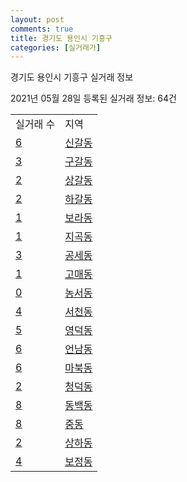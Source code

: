 ```yaml
---
layout: post
comments: true
title: 경기도 용인시 기흥구
categories: [실거래가]
---
```


경기도 용인시 기흥구 실거래 정보

2021년 05월 28일 등록된 실거래 정보: 64건


<table>
  <tr>
    <td>실거래 수</td>
    <td>지역</td>
  </tr>

  
  <tr>
    <td><a href="4146310100.html">6</a></td>
    <td><a href="4146310100.html">신갈동</a></td>
  </tr>
    

  <tr>
    <td><a href="4146310200.html">3</a></td>
    <td><a href="4146310200.html">구갈동</a></td>
  </tr>
    

  <tr>
    <td><a href="4146310300.html">2</a></td>
    <td><a href="4146310300.html">상갈동</a></td>
  </tr>
    

  <tr>
    <td><a href="4146310400.html">2</a></td>
    <td><a href="4146310400.html">하갈동</a></td>
  </tr>
    

  <tr>
    <td><a href="4146310500.html">1</a></td>
    <td><a href="4146310500.html">보라동</a></td>
  </tr>
    

  <tr>
    <td><a href="4146310600.html">1</a></td>
    <td><a href="4146310600.html">지곡동</a></td>
  </tr>
    

  <tr>
    <td><a href="4146310700.html">3</a></td>
    <td><a href="4146310700.html">공세동</a></td>
  </tr>
    

  <tr>
    <td><a href="4146310800.html">1</a></td>
    <td><a href="4146310800.html">고매동</a></td>
  </tr>
    

  <tr>
    <td><a href="4146310900.html">0</a></td>
    <td><a href="4146310900.html">농서동</a></td>
  </tr>
    

  <tr>
    <td><a href="4146311000.html">4</a></td>
    <td><a href="4146311000.html">서천동</a></td>
  </tr>
    

  <tr>
    <td><a href="4146311100.html">5</a></td>
    <td><a href="4146311100.html">영덕동</a></td>
  </tr>
    

  <tr>
    <td><a href="4146311200.html">6</a></td>
    <td><a href="4146311200.html">언남동</a></td>
  </tr>
    

  <tr>
    <td><a href="4146311300.html">6</a></td>
    <td><a href="4146311300.html">마북동</a></td>
  </tr>
    

  <tr>
    <td><a href="4146311400.html">2</a></td>
    <td><a href="4146311400.html">청덕동</a></td>
  </tr>
    

  <tr>
    <td><a href="4146311500.html">8</a></td>
    <td><a href="4146311500.html">동백동</a></td>
  </tr>
    

  <tr>
    <td><a href="4146311600.html">8</a></td>
    <td><a href="4146311600.html">중동</a></td>
  </tr>
    

  <tr>
    <td><a href="4146311700.html">2</a></td>
    <td><a href="4146311700.html">상하동</a></td>
  </tr>
    

  <tr>
    <td><a href="4146311800.html">4</a></td>
    <td><a href="4146311800.html">보정동</a></td>
  </tr>
    


</table>
    